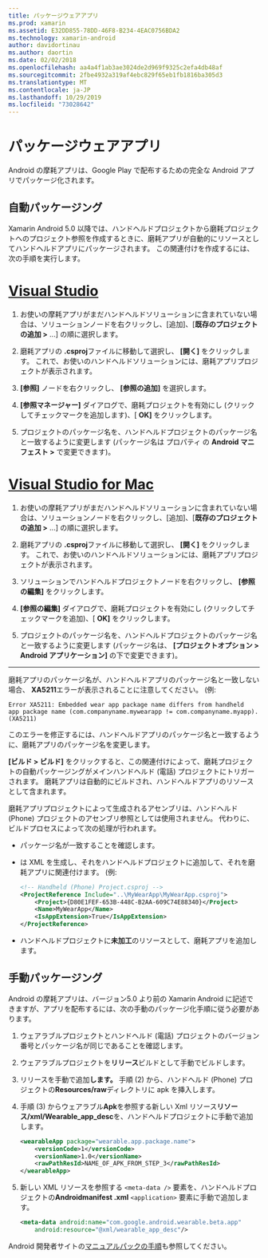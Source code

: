 ```yaml
---
title: パッケージウェアアプリ
ms.prod: xamarin
ms.assetid: E32DD855-78DD-46F8-B234-4EAC0756BDA2
ms.technology: xamarin-android
author: davidortinau
ms.author: daortin
ms.date: 02/02/2018
ms.openlocfilehash: aa4a4f1ab3ae3024de2d969f9325c2efa4db48af
ms.sourcegitcommit: 2fbe4932a319af4ebc829f65eb1fb1816ba305d3
ms.translationtype: MT
ms.contentlocale: ja-JP
ms.lasthandoff: 10/29/2019
ms.locfileid: "73028642"
---
```

# <a name="packaging-wear-apps"></a>パッケージウェアアプリ

Android の摩耗アプリは、Google Play で配布するための完全な Android アプリでパッケージ化されます。 

## <a name="automatic-packaging"></a>自動パッケージング

Xamarin Android 5.0 以降では、ハンドヘルドプロジェクトから磨耗プロジェクトへのプロジェクト参照を作成するときに、磨耗アプリが自動的にリソースとしてハンドヘルドアプリにパッケージされます。 この関連付けを作成するには、次の手順を実行します。 

# <a name="visual-studiotabwindows"></a>[Visual Studio](#tab/windows)

1. お使いの摩耗アプリがまだハンドヘルドソリューションに含まれていない場合は、ソリューションノードを右クリックし、[追加]、[**既存のプロジェクトの追加 >** ...] の順に選択します。

2. 磨耗アプリの **.csproj**ファイルに移動して選択し、 **[開く]** をクリックします。 これで、お使いのハンドヘルドソリューションには、磨耗アプリプロジェクトが表示されます。

3. **[参照]** ノードを右クリックし、 **[参照の追加]** を選択します。

4. **[参照マネージャー]** ダイアログで、磨耗プロジェクトを有効にし (クリックしてチェックマークを追加します)、[ **OK]** をクリックします。

5. プロジェクトのパッケージ名を、ハンドヘルドプロジェクトのパッケージ名と一致するように変更します (パッケージ名は プロパティ の  **Android マニフェスト >** で変更できます)。

# <a name="visual-studio-for-mactabmacos"></a>[Visual Studio for Mac](#tab/macos)

1. お使いの摩耗アプリがまだハンドヘルドソリューションに含まれていない場合は、ソリューションノードを右クリックし、[追加]、[**既存のプロジェクトの追加 >** ...] の順に選択します。

2. 磨耗アプリの **.csproj**ファイルに移動して選択し、 **[開く]** をクリックします。 これで、お使いのハンドヘルドソリューションには、磨耗アプリプロジェクトが表示されます。

3. ソリューションでハンドヘルドプロジェクトノードを右クリックし、 **[参照の編集]** をクリックします。

4. **[参照の編集]** ダイアログで、磨耗プロジェクトを有効にし (クリックしてチェックマークを追加)、[ **OK]** をクリックします。

5. プロジェクトのパッケージ名を、ハンドヘルドプロジェクトのパッケージ名と一致するように変更します (パッケージ名は、 **[プロジェクトオプション > Android アプリケーション]** の下で変更できます)。

-----

磨耗アプリのパッケージ名が、ハンドヘルドアプリのパッケージ名と一致しない場合、 **XA5211**エラーが表示されることに注意してください。 (例:

```shell
Error XA5211: Embedded wear app package name differs from handheld 
app package name (com.companyname.mywearapp != com.companyname.myapp). (XA5211)
```

このエラーを修正するには、ハンドヘルドアプリのパッケージ名と一致するように、磨耗アプリのパッケージ名を変更します。

**[ビルド > ビルド]** をクリックすると、この関連付けによって、磨耗プロジェクトの自動パッケージングがメインハンドヘルド (電話) プロジェクトにトリガーされます。 磨耗アプリは自動的にビルドされ、ハンドヘルドアプリのリソースとして含まれます。

磨耗アプリプロジェクトによって生成されるアセンブリは、ハンドヘルド (Phone) プロジェクトのアセンブリ参照としては使用されません。 代わりに、ビルドプロセスによって次の処理が行われます。

- パッケージ名が一致することを確認します。 

- は XML を生成し、それをハンドヘルドプロジェクトに追加して、それを磨耗アプリに関連付けます。 (例: 

    ```xml
    <!-- Handheld (Phone) Project.csproj -->
    <ProjectReference Include="..\MyWearApp\MyWearApp.csproj">
        <Project>{D80E1FEF-653B-448C-B2AA-609C74E88340}</Project>
        <Name>MyWearApp</Name>
        <IsAppExtension>True</IsAppExtension>
    </ProjectReference>
    ```

- ハンドヘルドプロジェクトに**未加工**のリソースとして、磨耗アプリを追加します。 

## <a name="manual-packaging"></a>手動パッケージング

Android の摩耗アプリは、バージョン5.0 より前の Xamarin Android に記述できますが、アプリを配布するには、次の手動のパッケージ化手順に従う必要があります。 

1. ウェアラブルプロジェクトとハンドヘルド (電話) プロジェクトのバージョン番号とパッケージ名が同じであることを確認します。

2. ウェアラブルプロジェクトを**リリース**ビルドとして手動でビルドします。

3. リリースを手動で追加**します。** 手順 (2) から、ハンドヘルド (Phone) プロジェクトの**Resources/raw**ディレクトリに apk を挿入します。

4. 手順 (3) からウェアラブル**Apk**を参照する新しい Xml リソース**リソース/xml/Wearable_app_desc**を、ハンドヘルドプロジェクトに手動で追加します。

    ```xml
    <wearableApp package="wearable.app.package.name">
        <versionCode>1</versionCode>
        <versionName>1.0</versionName>
        <rawPathResId>NAME_OF_APK_FROM_STEP_3</rawPathResId>
    </wearableApp>
    ```

5. 新しい XML リソースを参照する `<meta-data />` 要素を、ハンドヘルドプロジェクトの**Androidmanifest .xml** `<application>` 要素に手動で追加します。

    ```xml
    <meta-data android:name="com.google.android.wearable.beta.app"
        android:resource="@xml/wearable_app_desc"/>
    ```

Android 開発者サイトの[マニュアルパックの手順](https://developer.android.com/training/wearables/apps/packaging.html#PackageManually)も参照してください。
